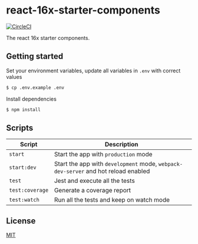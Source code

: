 # react-16x-starter-components

[![CircleCI](https://circleci.com/gh/demonmhon/react-16x-starter-components/tree/master.svg?style=svg)](https://circleci.com/gh/demonmhon/react-16x-starter-components/tree/master)

The react 16x starter components.

## Getting started

Set your environment variables, update all variables in `.env` with correct values

```bash
$ cp .env.example .env
```

Install dependencies

```bash
$ npm install
```


## Scripts

| Script | Description |
|-|-|
| `start` | Start the app with `production` mode |
| `start:dev` | Start the app with `development` mode, `webpack-dev-server` and hot reload enabled |
| `test` | Jest and execute all the tests |
| `test:coverage` | Generate a coverage report |
| `test:watch` | Run all the tests and keep on watch mode |


## License

[MIT](LICENSE.md)
